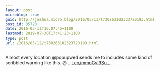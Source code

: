 ```yaml
---
layout: post
microblog: true
guid: http://joshua.micro.blog/2016/05/11/t730263102323720193.html
post_id: 35723
date: 2016-05-11T16:07:45+1100
lastmod: 2019-07-30T17:41:23+1100
type: post
url: /2016/05/11/t730263102323720193.html
---
```

Almost every location @popupwed sends me to includes some kind of scribbled warning like this. @… [t.co/mmoGvI9Su...](https://t.co/mmoGvI9SuK)
